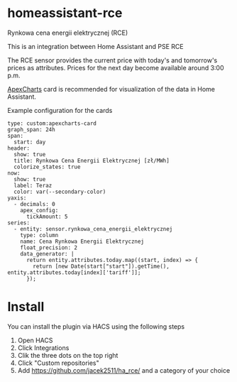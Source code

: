 # homeassistant-rce
Rynkowa cena energii elektrycznej (RCE)

This is an integration between Home Assistant and PSE RCE

The RCE sensor provides the current price with today's and tomorrow's prices as attributes. Prices for the next day become available around 3:00 p.m.

<a href="https://github.com/RomRider/apexcharts-card">ApexCharts</a> card is recommended for visualization of the data in Home Assistant.

Example configuration for the cards
<pre class="wp-block-code"><code>type: custom:apexcharts-card
graph_span: 24h
span:
  start: day
header:
  show: true
  title: Rynkowa Cena Energii Elektrycznej [zł/MWh]
  colorize_states: true
now:
  show: true
  label: Teraz
  color: var(--secondary-color)
yaxis:
  - decimals: 0
    apex_config:
      tickAmount: 5
series:
  - entity: sensor.rynkowa_cena_energii_elektrycznej
    type: column
    name: Cena Rynkowa Energii Elektrycznej
    float_precision: 2
    data_generator: |
      return entity.attributes.today.map((start, index) => {
        return [new Date(start["start"]).getTime(), entity.attributes.today[index]['tariff']];
      });</code></pre>

# Install

You can install the plugin via HACS using the following steps

1. Open HACS
2. Click Integrations
3. Clik the three dots on the top right
4. Click "Custom repositories"
5. Add https://github.com/jacek2511/ha_rce/ and a category of your choice
